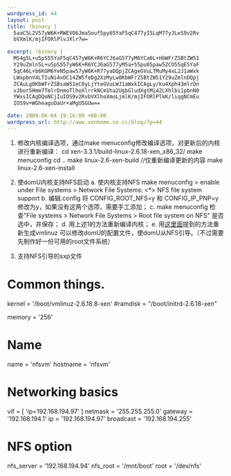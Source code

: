 ```yaml
--- 
wordpress_id: 44
layout: post
title: !binary |
  5aaC5L2V57yW6K+RWEVO6Jma5ouf5py65YaF5qC477yI5LqM77yJLeS9v2Rv
  bVXmlK/mjIFORlPlvJXlr7w=

excerpt: !binary |
  MS4g5L+u5pS55YaF5qC457yW6K+R6YCJ6aG577yM6YCa6L+HbWFrZSBtZW51
  Y29uZmln5L+u5pS557yW6K+R6YCJ6aG577yM5a+55pu05paw5ZCO55qE5YaF
  5qC46L+b6KGM6YeN5paw57yW6K+R77yaDQpjZCAgeGVuLTMuMy4xL2J1aWxk
  LWxpbnV4LTIuNi4xOC14ZW5feDg2XzMyLw0KbWFrZSBtZW51Y29uZmlnDQpj
  ZCAuLg0KbWFrZSBsaW51eC0yLjYteGVuLWJ1aWxkICAgLy/ku4Xph43mlrDn
  vJbor5Hmm7TmlrDnmoTlhoXlrrkNCm1ha2UgbGludXgtMi42LXhlbi1pbnN0
  YWxsICAgDQoNCjIuIOS9v2RvbVXlhoXmoLjmlK/mjIFORlPlkK/liqgNCmEu
  IOS9v+WGheaguOaUr+aMgU5GUw==

date: 2009-06-04 19:16:09 +08:00
wordpress_url: http://www.xenhome.co.cc/blog/?p=44
---
```

1. 修改内核编译选项，通过make menuconfig修改编译选项，对更新后的内核进行重新编译：
cd  xen-3.3.1/build-linux-2.6.18-xen_x86_32/
make menuconfig
cd ..
make linux-2.6-xen-build   //仅重新编译更新的内容
make linux-2.6-xen-install   

2. 使domU内核支持NFS启动
a. 使内核支持NFS
make menuconfig > enable under File systems > Network File Systems:
<*> NFS file system support<!--more-->
b. 编辑.config 将 CONFIG_ROOT_NFS=y 和 CONFIG_IP_PNP=y 修改为y，如果没有这两个选项，需要手工添加；
c. make menuconfig 检查"File systems > Network File Systems > Root file system on NFS" 是否选中，并保存；
d. 用上述1的方法重新编译内核；
e. 用<a href="http://www.xenhome.co.cc/blog/archives/36">这里面</a>提到的方法重新生成vmlinuz
可以修改domU的配置文件，使domU从NFS引导。（不过需要先制作好一份可用的root文件系统）

3. 支持NFS引导的sxp文件
# Common things.
kernel  = '/boot/vmlinuz-2.6.18.8-xen'
#ramdisk = "/boot/initrd-2.6.18-xen"

memory  = '256'

#  Name
name     = 'nfsvm'
hostname = 'nfsvm'

# Networking basics
vif     = [ 'ip=192.168.194.97' ]
netmask   = '255.255.255.0'
gateway   = '192.168.194.1'
ip        = '192.168.194.97'
broadcast = '192.168.194.255'

# NFS option
nfs_server = '192.168.194.94'
nfs_root   = '/mnt/boot'
root       = '/dev/nfs'
